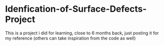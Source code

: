 # Idenfication-of-Surface-Defects-Project

This is a project i did for learning, close to 6 months back, just posting it for my reference (others can take inspiration from the code as well)
